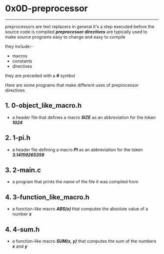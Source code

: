 # 0x0D-preprocessor

---

preprocessors are text replacers in general
it's a step executed before the source code is compiled
***preprocessor directives*** are typically used to make source programs easy to change and easy to compile

they include:-

- macros
- constants
- directives

they are preceded with a **#** symbol

Here are some programs that make different uses of preprocessor directives

## 1. 0-object_like_macro.h
- a header file that defines a macro ***SIZE*** as an abbreviation for the token ***1024***

## 2. 1-pi.h
- a header file defining a macro ***PI*** as an abbreviation for the token ***3.14159265359***

## 3. 2-main.c
- a program that prints the name of the file it was compiled from

## 4. 3-function_like_macro.h
- a function-like macro ***ABS(x)*** that computes the absolute value of a number ***x***

## 4. 4-sum.h
- a function-like macro ***SUM(x, y)*** that computes the sum of the numbers ***x*** and ***y***
